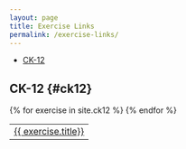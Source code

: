 ```yaml
---
layout: page
title: Exercise Links
permalink: /exercise-links/
---
```


- [CK-12](#ck12)

## CK-12 {#ck12}

<table>
{% for exercise in site.ck12 %}
  <tr>
    <td><a href="{{ exercise.url }}">{{ exercise.title}}</a></td>
  </tr>
{% endfor %}
</table>